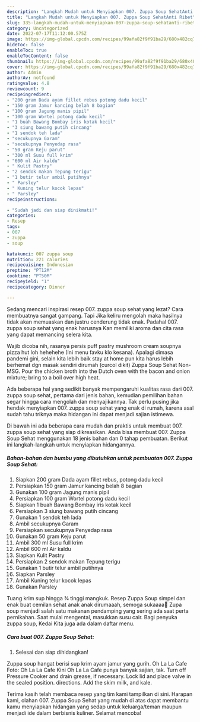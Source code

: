 ```yaml
---
description: "Langkah Mudah untuk Menyiapkan 007. Zuppa Soup SehatAnti Ribet"
title: "Langkah Mudah untuk Menyiapkan 007. Zuppa Soup SehatAnti Ribet"
slug: 335-langkah-mudah-untuk-menyiapkan-007-zuppa-soup-sehatanti-ribet
category: Uncategorized
date: 2022-07-17T11:12:00.575Z
image: https://img-global.cpcdn.com/recipes/99afa82f9f91ba29/680x482cq70/007-zuppa-soup-sehat-foto-resep-utama.jpg
hideToc: false
enableToc: true
enableTocContent: false
thumbnail: https://img-global.cpcdn.com/recipes/99afa82f9f91ba29/680x482cq70/007-zuppa-soup-sehat-foto-resep-utama.jpg
cover: https://img-global.cpcdn.com/recipes/99afa82f9f91ba29/680x482cq70/007-zuppa-soup-sehat-foto-resep-utama.jpg
author: Admin
authorAv: notfound
ratingvalue: 4.8
reviewcount: 9
recipeingredient:
- "200 gram Dada ayam fillet rebus potong dadu kecil"
- "150 gram Jamur kancing belah 8 bagian"
- "100 gram Jagung manis pipil"
- "100 gram Wortel potong dadu kecil"
- "1 buah Bawang Bombay iris kotak kecil"
- "3 siung bawang putih cincang"
- "1 sendok teh lada"
- "secukupnya Garam"
- "secukupnya Penyedap rasa"
- "50 gram Keju parut"
- "300 ml Susu full krim"
- "600 ml Air kaldu"
- " Kulit Pastry"
- "2 sendok makan Tepung terigu"
- "1 butir telur ambil putihnya"
- " Parsley"
- " Kuning telur kocok lepas"
- " Parsley"
recipeinstructions:

- "Sudah jadi dan siap dinikmati!"
categories:
- Resep
tags:
- 007
- zuppa
- soup

katakunci: 007 zuppa soup 
nutrition: 221 calories
recipecuisine: Indonesian
preptime: "PT12M"
cooktime: "PT50M"
recipeyield: "1"
recipecategory: Dinner

---
```



Sedang mencari inspirasi resep 007. zuppa soup sehat yang lezat? Cara membuatnya sangat gampang. Tapi Jika keliru mengolah maka hasilnya tidak akan memuaskan dan justru cenderung tidak enak. Padahal 007. zuppa soup sehat yang enak harusnya Kan memiliki aroma dan cita rasa yang dapat memancing selera kita.


Wajib dicoba nih, rasanya persis puff pastry mushroom cream soupnya pizza hut loh hehehehe (Ini menu favku klo kesana). Apalagi dimasa pandemi gini, selain kita lebih baik stay at home pun kita harus lebih berhemat dgn masak sendiri dirumah (curcol dikit) Zuppa Soup Sehat Non-MSG. Pour the chicken broth into the Dutch oven with the bacon and onion mixture; bring to a boil over high heat.

Ada beberapa hal yang sedikit banyak mempengaruhi kualitas rasa dari 007. zuppa soup sehat, pertama dari jenis bahan, kemudian pemilihan bahan segar hingga cara mengolah dan menyajikannya. Tak perlu pusing jika hendak menyiapkan 007. zuppa soup sehat yang enak di rumah, karena asal sudah tahu triknya maka hidangan ini dapat menjadi sajian istimewa.


Di bawah ini ada beberapa cara mudah dan praktis untuk membuat 007. zuppa soup sehat yang siap dikreasikan. Anda bisa membuat 007. Zuppa Soup Sehat menggunakan 18 jenis bahan dan 0 tahap pembuatan. Berikut ini langkah-langkah untuk menyiapkan hidangannya.

<!--inarticleads1-->

##### Bahan-bahan dan bumbu yang dibutuhkan untuk pembuatan 007. Zuppa Soup Sehat:

1. Siapkan 200 gram Dada ayam fillet rebus, potong dadu kecil
1. Persiapkan 150 gram Jamur kancing belah 8 bagian
1. Gunakan 100 gram Jagung manis pipil
1. Persiapkan 100 gram Wortel potong dadu kecil
1. Siapkan 1 buah Bawang Bombay iris kotak kecil
1. Persiapkan 3 siung bawang putih cincang
1. Gunakan 1 sendok teh lada
1. Ambil secukupnya Garam
1. Persiapkan secukupnya Penyedap rasa
1. Gunakan 50 gram Keju parut
1. Ambil 300 ml Susu full krim
1. Ambil 600 ml Air kaldu
1. Siapkan  Kulit Pastry
1. Persiapkan 2 sendok makan Tepung terigu
1. Gunakan 1 butir telur ambil putihnya
1. Siapkan  Parsley
1. Ambil  Kuning telur kocok lepas
1. Gunakan  Parsley


Tuang krim sup hingga ¾ tinggi mangkuk. Resep Zuppa Soup simpel dan enak buat cemilan sehat anak anak dirumaaah, semoga sukaaaa🤗 Zupa soup menjadi salah satu makanan pendamping yang sering ada saat perta pernikahan. Saat mulai mengental, masukkan susu cair. Bagi penyuka zuppa soup, Kedai Kita juga ada dalam daftar menu. 

<!--inarticleads2-->

##### Cara buat 007. Zuppa Soup Sehat:


1. Selesai dan siap dihidangkan!

Zuppa soup hangat berisi sup krim ayam jamur yang gurih. Oh La La Cafe Foto: Oh La La Cafe Kini Oh La La Cafe punya banyak sajian, tak. Turn off Pressure Cooker and drain grease, if necessary. Lock lid and place valve in the sealed position. directions. Add the skim milk, and kale. 

Terima kasih telah membaca resep yang tim kami tampilkan di sini. Harapan kami, olahan 007. Zuppa Soup Sehat yang mudah di atas dapat membantu kamu menyiapkan hidangan yang sedap untuk keluarga/teman maupun menjadi ide dalam berbisnis kuliner. Selamat mencoba!
